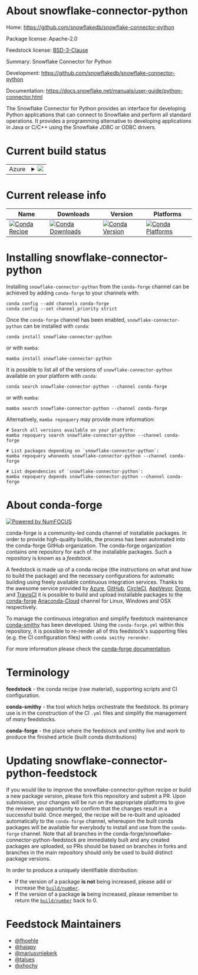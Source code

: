 About snowflake-connector-python
================================

Home: https://github.com/snowflakedb/snowflake-connector-python

Package license: Apache-2.0

Feedstock license: [BSD-3-Clause](https://github.com/conda-forge/snowflake-connector-python-feedstock/blob/main/LICENSE.txt)

Summary: Snowflake Connector for Python

Development: https://github.com/snowflakedb/snowflake-connector-python

Documentation: https://docs.snowflake.net/manuals/user-guide/python-connector.html

The Snowflake Connector for Python provides an interface for
developing Python applications that can connect to Snowflake
and perform all standard operations. It provides a programming
alternative to developing applications in Java or C/C++ using
the Snowflake JDBC or ODBC drivers.


Current build status
====================


<table>
    
  <tr>
    <td>Azure</td>
    <td>
      <details>
        <summary>
          <a href="https://dev.azure.com/conda-forge/feedstock-builds/_build/latest?definitionId=5214&branchName=main">
            <img src="https://dev.azure.com/conda-forge/feedstock-builds/_apis/build/status/snowflake-connector-python-feedstock?branchName=main">
          </a>
        </summary>
        <table>
          <thead><tr><th>Variant</th><th>Status</th></tr></thead>
          <tbody><tr>
              <td>linux_64_arrow_cpp5.0.0numpy1.19python3.7.____cpython</td>
              <td>
                <a href="https://dev.azure.com/conda-forge/feedstock-builds/_build/latest?definitionId=5214&branchName=main">
                  <img src="https://dev.azure.com/conda-forge/feedstock-builds/_apis/build/status/snowflake-connector-python-feedstock?branchName=main&jobName=linux&configuration=linux_64_arrow_cpp5.0.0numpy1.19python3.7.____cpython" alt="variant">
                </a>
              </td>
            </tr><tr>
              <td>linux_64_arrow_cpp5.0.0numpy1.19python3.8.____cpython</td>
              <td>
                <a href="https://dev.azure.com/conda-forge/feedstock-builds/_build/latest?definitionId=5214&branchName=main">
                  <img src="https://dev.azure.com/conda-forge/feedstock-builds/_apis/build/status/snowflake-connector-python-feedstock?branchName=main&jobName=linux&configuration=linux_64_arrow_cpp5.0.0numpy1.19python3.8.____cpython" alt="variant">
                </a>
              </td>
            </tr><tr>
              <td>linux_64_arrow_cpp5.0.0numpy1.19python3.9.____cpython</td>
              <td>
                <a href="https://dev.azure.com/conda-forge/feedstock-builds/_build/latest?definitionId=5214&branchName=main">
                  <img src="https://dev.azure.com/conda-forge/feedstock-builds/_apis/build/status/snowflake-connector-python-feedstock?branchName=main&jobName=linux&configuration=linux_64_arrow_cpp5.0.0numpy1.19python3.9.____cpython" alt="variant">
                </a>
              </td>
            </tr><tr>
              <td>linux_64_arrow_cpp5.0.0numpy1.21python3.10.____cpython</td>
              <td>
                <a href="https://dev.azure.com/conda-forge/feedstock-builds/_build/latest?definitionId=5214&branchName=main">
                  <img src="https://dev.azure.com/conda-forge/feedstock-builds/_apis/build/status/snowflake-connector-python-feedstock?branchName=main&jobName=linux&configuration=linux_64_arrow_cpp5.0.0numpy1.21python3.10.____cpython" alt="variant">
                </a>
              </td>
            </tr><tr>
              <td>linux_64_arrow_cpp6.0.1numpy1.19python3.7.____cpython</td>
              <td>
                <a href="https://dev.azure.com/conda-forge/feedstock-builds/_build/latest?definitionId=5214&branchName=main">
                  <img src="https://dev.azure.com/conda-forge/feedstock-builds/_apis/build/status/snowflake-connector-python-feedstock?branchName=main&jobName=linux&configuration=linux_64_arrow_cpp6.0.1numpy1.19python3.7.____cpython" alt="variant">
                </a>
              </td>
            </tr><tr>
              <td>linux_64_arrow_cpp6.0.1numpy1.19python3.8.____cpython</td>
              <td>
                <a href="https://dev.azure.com/conda-forge/feedstock-builds/_build/latest?definitionId=5214&branchName=main">
                  <img src="https://dev.azure.com/conda-forge/feedstock-builds/_apis/build/status/snowflake-connector-python-feedstock?branchName=main&jobName=linux&configuration=linux_64_arrow_cpp6.0.1numpy1.19python3.8.____cpython" alt="variant">
                </a>
              </td>
            </tr><tr>
              <td>linux_64_arrow_cpp6.0.1numpy1.19python3.9.____cpython</td>
              <td>
                <a href="https://dev.azure.com/conda-forge/feedstock-builds/_build/latest?definitionId=5214&branchName=main">
                  <img src="https://dev.azure.com/conda-forge/feedstock-builds/_apis/build/status/snowflake-connector-python-feedstock?branchName=main&jobName=linux&configuration=linux_64_arrow_cpp6.0.1numpy1.19python3.9.____cpython" alt="variant">
                </a>
              </td>
            </tr><tr>
              <td>linux_64_arrow_cpp6.0.1numpy1.21python3.10.____cpython</td>
              <td>
                <a href="https://dev.azure.com/conda-forge/feedstock-builds/_build/latest?definitionId=5214&branchName=main">
                  <img src="https://dev.azure.com/conda-forge/feedstock-builds/_apis/build/status/snowflake-connector-python-feedstock?branchName=main&jobName=linux&configuration=linux_64_arrow_cpp6.0.1numpy1.21python3.10.____cpython" alt="variant">
                </a>
              </td>
            </tr><tr>
              <td>linux_64_arrow_cpp7.0.0numpy1.19python3.7.____cpython</td>
              <td>
                <a href="https://dev.azure.com/conda-forge/feedstock-builds/_build/latest?definitionId=5214&branchName=main">
                  <img src="https://dev.azure.com/conda-forge/feedstock-builds/_apis/build/status/snowflake-connector-python-feedstock?branchName=main&jobName=linux&configuration=linux_64_arrow_cpp7.0.0numpy1.19python3.7.____cpython" alt="variant">
                </a>
              </td>
            </tr><tr>
              <td>linux_64_arrow_cpp7.0.0numpy1.19python3.8.____cpython</td>
              <td>
                <a href="https://dev.azure.com/conda-forge/feedstock-builds/_build/latest?definitionId=5214&branchName=main">
                  <img src="https://dev.azure.com/conda-forge/feedstock-builds/_apis/build/status/snowflake-connector-python-feedstock?branchName=main&jobName=linux&configuration=linux_64_arrow_cpp7.0.0numpy1.19python3.8.____cpython" alt="variant">
                </a>
              </td>
            </tr><tr>
              <td>linux_64_arrow_cpp7.0.0numpy1.19python3.9.____cpython</td>
              <td>
                <a href="https://dev.azure.com/conda-forge/feedstock-builds/_build/latest?definitionId=5214&branchName=main">
                  <img src="https://dev.azure.com/conda-forge/feedstock-builds/_apis/build/status/snowflake-connector-python-feedstock?branchName=main&jobName=linux&configuration=linux_64_arrow_cpp7.0.0numpy1.19python3.9.____cpython" alt="variant">
                </a>
              </td>
            </tr><tr>
              <td>linux_64_arrow_cpp7.0.0numpy1.21python3.10.____cpython</td>
              <td>
                <a href="https://dev.azure.com/conda-forge/feedstock-builds/_build/latest?definitionId=5214&branchName=main">
                  <img src="https://dev.azure.com/conda-forge/feedstock-builds/_apis/build/status/snowflake-connector-python-feedstock?branchName=main&jobName=linux&configuration=linux_64_arrow_cpp7.0.0numpy1.21python3.10.____cpython" alt="variant">
                </a>
              </td>
            </tr><tr>
              <td>linux_64_arrow_cpp8.0.0numpy1.19python3.7.____cpython</td>
              <td>
                <a href="https://dev.azure.com/conda-forge/feedstock-builds/_build/latest?definitionId=5214&branchName=main">
                  <img src="https://dev.azure.com/conda-forge/feedstock-builds/_apis/build/status/snowflake-connector-python-feedstock?branchName=main&jobName=linux&configuration=linux_64_arrow_cpp8.0.0numpy1.19python3.7.____cpython" alt="variant">
                </a>
              </td>
            </tr><tr>
              <td>linux_64_arrow_cpp8.0.0numpy1.19python3.8.____cpython</td>
              <td>
                <a href="https://dev.azure.com/conda-forge/feedstock-builds/_build/latest?definitionId=5214&branchName=main">
                  <img src="https://dev.azure.com/conda-forge/feedstock-builds/_apis/build/status/snowflake-connector-python-feedstock?branchName=main&jobName=linux&configuration=linux_64_arrow_cpp8.0.0numpy1.19python3.8.____cpython" alt="variant">
                </a>
              </td>
            </tr><tr>
              <td>linux_64_arrow_cpp8.0.0numpy1.19python3.9.____cpython</td>
              <td>
                <a href="https://dev.azure.com/conda-forge/feedstock-builds/_build/latest?definitionId=5214&branchName=main">
                  <img src="https://dev.azure.com/conda-forge/feedstock-builds/_apis/build/status/snowflake-connector-python-feedstock?branchName=main&jobName=linux&configuration=linux_64_arrow_cpp8.0.0numpy1.19python3.9.____cpython" alt="variant">
                </a>
              </td>
            </tr><tr>
              <td>linux_64_arrow_cpp8.0.0numpy1.21python3.10.____cpython</td>
              <td>
                <a href="https://dev.azure.com/conda-forge/feedstock-builds/_build/latest?definitionId=5214&branchName=main">
                  <img src="https://dev.azure.com/conda-forge/feedstock-builds/_apis/build/status/snowflake-connector-python-feedstock?branchName=main&jobName=linux&configuration=linux_64_arrow_cpp8.0.0numpy1.21python3.10.____cpython" alt="variant">
                </a>
              </td>
            </tr><tr>
              <td>linux_aarch64_arrow_cpp5.0.0numpy1.19python3.7.____cpython</td>
              <td>
                <a href="https://dev.azure.com/conda-forge/feedstock-builds/_build/latest?definitionId=5214&branchName=main">
                  <img src="https://dev.azure.com/conda-forge/feedstock-builds/_apis/build/status/snowflake-connector-python-feedstock?branchName=main&jobName=linux&configuration=linux_aarch64_arrow_cpp5.0.0numpy1.19python3.7.____cpython" alt="variant">
                </a>
              </td>
            </tr><tr>
              <td>linux_aarch64_arrow_cpp5.0.0numpy1.19python3.8.____cpython</td>
              <td>
                <a href="https://dev.azure.com/conda-forge/feedstock-builds/_build/latest?definitionId=5214&branchName=main">
                  <img src="https://dev.azure.com/conda-forge/feedstock-builds/_apis/build/status/snowflake-connector-python-feedstock?branchName=main&jobName=linux&configuration=linux_aarch64_arrow_cpp5.0.0numpy1.19python3.8.____cpython" alt="variant">
                </a>
              </td>
            </tr><tr>
              <td>linux_aarch64_arrow_cpp5.0.0numpy1.19python3.9.____cpython</td>
              <td>
                <a href="https://dev.azure.com/conda-forge/feedstock-builds/_build/latest?definitionId=5214&branchName=main">
                  <img src="https://dev.azure.com/conda-forge/feedstock-builds/_apis/build/status/snowflake-connector-python-feedstock?branchName=main&jobName=linux&configuration=linux_aarch64_arrow_cpp5.0.0numpy1.19python3.9.____cpython" alt="variant">
                </a>
              </td>
            </tr><tr>
              <td>linux_aarch64_arrow_cpp5.0.0numpy1.21python3.10.____cpython</td>
              <td>
                <a href="https://dev.azure.com/conda-forge/feedstock-builds/_build/latest?definitionId=5214&branchName=main">
                  <img src="https://dev.azure.com/conda-forge/feedstock-builds/_apis/build/status/snowflake-connector-python-feedstock?branchName=main&jobName=linux&configuration=linux_aarch64_arrow_cpp5.0.0numpy1.21python3.10.____cpython" alt="variant">
                </a>
              </td>
            </tr><tr>
              <td>linux_aarch64_arrow_cpp6.0.1numpy1.19python3.7.____cpython</td>
              <td>
                <a href="https://dev.azure.com/conda-forge/feedstock-builds/_build/latest?definitionId=5214&branchName=main">
                  <img src="https://dev.azure.com/conda-forge/feedstock-builds/_apis/build/status/snowflake-connector-python-feedstock?branchName=main&jobName=linux&configuration=linux_aarch64_arrow_cpp6.0.1numpy1.19python3.7.____cpython" alt="variant">
                </a>
              </td>
            </tr><tr>
              <td>linux_aarch64_arrow_cpp6.0.1numpy1.19python3.8.____cpython</td>
              <td>
                <a href="https://dev.azure.com/conda-forge/feedstock-builds/_build/latest?definitionId=5214&branchName=main">
                  <img src="https://dev.azure.com/conda-forge/feedstock-builds/_apis/build/status/snowflake-connector-python-feedstock?branchName=main&jobName=linux&configuration=linux_aarch64_arrow_cpp6.0.1numpy1.19python3.8.____cpython" alt="variant">
                </a>
              </td>
            </tr><tr>
              <td>linux_aarch64_arrow_cpp6.0.1numpy1.19python3.9.____cpython</td>
              <td>
                <a href="https://dev.azure.com/conda-forge/feedstock-builds/_build/latest?definitionId=5214&branchName=main">
                  <img src="https://dev.azure.com/conda-forge/feedstock-builds/_apis/build/status/snowflake-connector-python-feedstock?branchName=main&jobName=linux&configuration=linux_aarch64_arrow_cpp6.0.1numpy1.19python3.9.____cpython" alt="variant">
                </a>
              </td>
            </tr><tr>
              <td>linux_aarch64_arrow_cpp6.0.1numpy1.21python3.10.____cpython</td>
              <td>
                <a href="https://dev.azure.com/conda-forge/feedstock-builds/_build/latest?definitionId=5214&branchName=main">
                  <img src="https://dev.azure.com/conda-forge/feedstock-builds/_apis/build/status/snowflake-connector-python-feedstock?branchName=main&jobName=linux&configuration=linux_aarch64_arrow_cpp6.0.1numpy1.21python3.10.____cpython" alt="variant">
                </a>
              </td>
            </tr><tr>
              <td>linux_aarch64_arrow_cpp7.0.0numpy1.19python3.7.____cpython</td>
              <td>
                <a href="https://dev.azure.com/conda-forge/feedstock-builds/_build/latest?definitionId=5214&branchName=main">
                  <img src="https://dev.azure.com/conda-forge/feedstock-builds/_apis/build/status/snowflake-connector-python-feedstock?branchName=main&jobName=linux&configuration=linux_aarch64_arrow_cpp7.0.0numpy1.19python3.7.____cpython" alt="variant">
                </a>
              </td>
            </tr><tr>
              <td>linux_aarch64_arrow_cpp7.0.0numpy1.19python3.8.____cpython</td>
              <td>
                <a href="https://dev.azure.com/conda-forge/feedstock-builds/_build/latest?definitionId=5214&branchName=main">
                  <img src="https://dev.azure.com/conda-forge/feedstock-builds/_apis/build/status/snowflake-connector-python-feedstock?branchName=main&jobName=linux&configuration=linux_aarch64_arrow_cpp7.0.0numpy1.19python3.8.____cpython" alt="variant">
                </a>
              </td>
            </tr><tr>
              <td>linux_aarch64_arrow_cpp7.0.0numpy1.19python3.9.____cpython</td>
              <td>
                <a href="https://dev.azure.com/conda-forge/feedstock-builds/_build/latest?definitionId=5214&branchName=main">
                  <img src="https://dev.azure.com/conda-forge/feedstock-builds/_apis/build/status/snowflake-connector-python-feedstock?branchName=main&jobName=linux&configuration=linux_aarch64_arrow_cpp7.0.0numpy1.19python3.9.____cpython" alt="variant">
                </a>
              </td>
            </tr><tr>
              <td>linux_aarch64_arrow_cpp7.0.0numpy1.21python3.10.____cpython</td>
              <td>
                <a href="https://dev.azure.com/conda-forge/feedstock-builds/_build/latest?definitionId=5214&branchName=main">
                  <img src="https://dev.azure.com/conda-forge/feedstock-builds/_apis/build/status/snowflake-connector-python-feedstock?branchName=main&jobName=linux&configuration=linux_aarch64_arrow_cpp7.0.0numpy1.21python3.10.____cpython" alt="variant">
                </a>
              </td>
            </tr><tr>
              <td>linux_aarch64_arrow_cpp8.0.0numpy1.19python3.7.____cpython</td>
              <td>
                <a href="https://dev.azure.com/conda-forge/feedstock-builds/_build/latest?definitionId=5214&branchName=main">
                  <img src="https://dev.azure.com/conda-forge/feedstock-builds/_apis/build/status/snowflake-connector-python-feedstock?branchName=main&jobName=linux&configuration=linux_aarch64_arrow_cpp8.0.0numpy1.19python3.7.____cpython" alt="variant">
                </a>
              </td>
            </tr><tr>
              <td>linux_aarch64_arrow_cpp8.0.0numpy1.19python3.8.____cpython</td>
              <td>
                <a href="https://dev.azure.com/conda-forge/feedstock-builds/_build/latest?definitionId=5214&branchName=main">
                  <img src="https://dev.azure.com/conda-forge/feedstock-builds/_apis/build/status/snowflake-connector-python-feedstock?branchName=main&jobName=linux&configuration=linux_aarch64_arrow_cpp8.0.0numpy1.19python3.8.____cpython" alt="variant">
                </a>
              </td>
            </tr><tr>
              <td>linux_aarch64_arrow_cpp8.0.0numpy1.19python3.9.____cpython</td>
              <td>
                <a href="https://dev.azure.com/conda-forge/feedstock-builds/_build/latest?definitionId=5214&branchName=main">
                  <img src="https://dev.azure.com/conda-forge/feedstock-builds/_apis/build/status/snowflake-connector-python-feedstock?branchName=main&jobName=linux&configuration=linux_aarch64_arrow_cpp8.0.0numpy1.19python3.9.____cpython" alt="variant">
                </a>
              </td>
            </tr><tr>
              <td>linux_aarch64_arrow_cpp8.0.0numpy1.21python3.10.____cpython</td>
              <td>
                <a href="https://dev.azure.com/conda-forge/feedstock-builds/_build/latest?definitionId=5214&branchName=main">
                  <img src="https://dev.azure.com/conda-forge/feedstock-builds/_apis/build/status/snowflake-connector-python-feedstock?branchName=main&jobName=linux&configuration=linux_aarch64_arrow_cpp8.0.0numpy1.21python3.10.____cpython" alt="variant">
                </a>
              </td>
            </tr><tr>
              <td>linux_ppc64le_arrow_cpp5.0.0numpy1.19python3.7.____cpython</td>
              <td>
                <a href="https://dev.azure.com/conda-forge/feedstock-builds/_build/latest?definitionId=5214&branchName=main">
                  <img src="https://dev.azure.com/conda-forge/feedstock-builds/_apis/build/status/snowflake-connector-python-feedstock?branchName=main&jobName=linux&configuration=linux_ppc64le_arrow_cpp5.0.0numpy1.19python3.7.____cpython" alt="variant">
                </a>
              </td>
            </tr><tr>
              <td>linux_ppc64le_arrow_cpp5.0.0numpy1.19python3.8.____cpython</td>
              <td>
                <a href="https://dev.azure.com/conda-forge/feedstock-builds/_build/latest?definitionId=5214&branchName=main">
                  <img src="https://dev.azure.com/conda-forge/feedstock-builds/_apis/build/status/snowflake-connector-python-feedstock?branchName=main&jobName=linux&configuration=linux_ppc64le_arrow_cpp5.0.0numpy1.19python3.8.____cpython" alt="variant">
                </a>
              </td>
            </tr><tr>
              <td>linux_ppc64le_arrow_cpp5.0.0numpy1.19python3.9.____cpython</td>
              <td>
                <a href="https://dev.azure.com/conda-forge/feedstock-builds/_build/latest?definitionId=5214&branchName=main">
                  <img src="https://dev.azure.com/conda-forge/feedstock-builds/_apis/build/status/snowflake-connector-python-feedstock?branchName=main&jobName=linux&configuration=linux_ppc64le_arrow_cpp5.0.0numpy1.19python3.9.____cpython" alt="variant">
                </a>
              </td>
            </tr><tr>
              <td>linux_ppc64le_arrow_cpp5.0.0numpy1.21python3.10.____cpython</td>
              <td>
                <a href="https://dev.azure.com/conda-forge/feedstock-builds/_build/latest?definitionId=5214&branchName=main">
                  <img src="https://dev.azure.com/conda-forge/feedstock-builds/_apis/build/status/snowflake-connector-python-feedstock?branchName=main&jobName=linux&configuration=linux_ppc64le_arrow_cpp5.0.0numpy1.21python3.10.____cpython" alt="variant">
                </a>
              </td>
            </tr><tr>
              <td>linux_ppc64le_arrow_cpp6.0.1numpy1.19python3.7.____cpython</td>
              <td>
                <a href="https://dev.azure.com/conda-forge/feedstock-builds/_build/latest?definitionId=5214&branchName=main">
                  <img src="https://dev.azure.com/conda-forge/feedstock-builds/_apis/build/status/snowflake-connector-python-feedstock?branchName=main&jobName=linux&configuration=linux_ppc64le_arrow_cpp6.0.1numpy1.19python3.7.____cpython" alt="variant">
                </a>
              </td>
            </tr><tr>
              <td>linux_ppc64le_arrow_cpp6.0.1numpy1.19python3.8.____cpython</td>
              <td>
                <a href="https://dev.azure.com/conda-forge/feedstock-builds/_build/latest?definitionId=5214&branchName=main">
                  <img src="https://dev.azure.com/conda-forge/feedstock-builds/_apis/build/status/snowflake-connector-python-feedstock?branchName=main&jobName=linux&configuration=linux_ppc64le_arrow_cpp6.0.1numpy1.19python3.8.____cpython" alt="variant">
                </a>
              </td>
            </tr><tr>
              <td>linux_ppc64le_arrow_cpp6.0.1numpy1.19python3.9.____cpython</td>
              <td>
                <a href="https://dev.azure.com/conda-forge/feedstock-builds/_build/latest?definitionId=5214&branchName=main">
                  <img src="https://dev.azure.com/conda-forge/feedstock-builds/_apis/build/status/snowflake-connector-python-feedstock?branchName=main&jobName=linux&configuration=linux_ppc64le_arrow_cpp6.0.1numpy1.19python3.9.____cpython" alt="variant">
                </a>
              </td>
            </tr><tr>
              <td>linux_ppc64le_arrow_cpp6.0.1numpy1.21python3.10.____cpython</td>
              <td>
                <a href="https://dev.azure.com/conda-forge/feedstock-builds/_build/latest?definitionId=5214&branchName=main">
                  <img src="https://dev.azure.com/conda-forge/feedstock-builds/_apis/build/status/snowflake-connector-python-feedstock?branchName=main&jobName=linux&configuration=linux_ppc64le_arrow_cpp6.0.1numpy1.21python3.10.____cpython" alt="variant">
                </a>
              </td>
            </tr><tr>
              <td>linux_ppc64le_arrow_cpp7.0.0numpy1.19python3.7.____cpython</td>
              <td>
                <a href="https://dev.azure.com/conda-forge/feedstock-builds/_build/latest?definitionId=5214&branchName=main">
                  <img src="https://dev.azure.com/conda-forge/feedstock-builds/_apis/build/status/snowflake-connector-python-feedstock?branchName=main&jobName=linux&configuration=linux_ppc64le_arrow_cpp7.0.0numpy1.19python3.7.____cpython" alt="variant">
                </a>
              </td>
            </tr><tr>
              <td>linux_ppc64le_arrow_cpp7.0.0numpy1.19python3.8.____cpython</td>
              <td>
                <a href="https://dev.azure.com/conda-forge/feedstock-builds/_build/latest?definitionId=5214&branchName=main">
                  <img src="https://dev.azure.com/conda-forge/feedstock-builds/_apis/build/status/snowflake-connector-python-feedstock?branchName=main&jobName=linux&configuration=linux_ppc64le_arrow_cpp7.0.0numpy1.19python3.8.____cpython" alt="variant">
                </a>
              </td>
            </tr><tr>
              <td>linux_ppc64le_arrow_cpp7.0.0numpy1.19python3.9.____cpython</td>
              <td>
                <a href="https://dev.azure.com/conda-forge/feedstock-builds/_build/latest?definitionId=5214&branchName=main">
                  <img src="https://dev.azure.com/conda-forge/feedstock-builds/_apis/build/status/snowflake-connector-python-feedstock?branchName=main&jobName=linux&configuration=linux_ppc64le_arrow_cpp7.0.0numpy1.19python3.9.____cpython" alt="variant">
                </a>
              </td>
            </tr><tr>
              <td>linux_ppc64le_arrow_cpp7.0.0numpy1.21python3.10.____cpython</td>
              <td>
                <a href="https://dev.azure.com/conda-forge/feedstock-builds/_build/latest?definitionId=5214&branchName=main">
                  <img src="https://dev.azure.com/conda-forge/feedstock-builds/_apis/build/status/snowflake-connector-python-feedstock?branchName=main&jobName=linux&configuration=linux_ppc64le_arrow_cpp7.0.0numpy1.21python3.10.____cpython" alt="variant">
                </a>
              </td>
            </tr><tr>
              <td>linux_ppc64le_arrow_cpp8.0.0numpy1.19python3.7.____cpython</td>
              <td>
                <a href="https://dev.azure.com/conda-forge/feedstock-builds/_build/latest?definitionId=5214&branchName=main">
                  <img src="https://dev.azure.com/conda-forge/feedstock-builds/_apis/build/status/snowflake-connector-python-feedstock?branchName=main&jobName=linux&configuration=linux_ppc64le_arrow_cpp8.0.0numpy1.19python3.7.____cpython" alt="variant">
                </a>
              </td>
            </tr><tr>
              <td>linux_ppc64le_arrow_cpp8.0.0numpy1.19python3.8.____cpython</td>
              <td>
                <a href="https://dev.azure.com/conda-forge/feedstock-builds/_build/latest?definitionId=5214&branchName=main">
                  <img src="https://dev.azure.com/conda-forge/feedstock-builds/_apis/build/status/snowflake-connector-python-feedstock?branchName=main&jobName=linux&configuration=linux_ppc64le_arrow_cpp8.0.0numpy1.19python3.8.____cpython" alt="variant">
                </a>
              </td>
            </tr><tr>
              <td>linux_ppc64le_arrow_cpp8.0.0numpy1.19python3.9.____cpython</td>
              <td>
                <a href="https://dev.azure.com/conda-forge/feedstock-builds/_build/latest?definitionId=5214&branchName=main">
                  <img src="https://dev.azure.com/conda-forge/feedstock-builds/_apis/build/status/snowflake-connector-python-feedstock?branchName=main&jobName=linux&configuration=linux_ppc64le_arrow_cpp8.0.0numpy1.19python3.9.____cpython" alt="variant">
                </a>
              </td>
            </tr><tr>
              <td>linux_ppc64le_arrow_cpp8.0.0numpy1.21python3.10.____cpython</td>
              <td>
                <a href="https://dev.azure.com/conda-forge/feedstock-builds/_build/latest?definitionId=5214&branchName=main">
                  <img src="https://dev.azure.com/conda-forge/feedstock-builds/_apis/build/status/snowflake-connector-python-feedstock?branchName=main&jobName=linux&configuration=linux_ppc64le_arrow_cpp8.0.0numpy1.21python3.10.____cpython" alt="variant">
                </a>
              </td>
            </tr><tr>
              <td>osx_64_arrow_cpp5.0.0numpy1.19python3.7.____cpython</td>
              <td>
                <a href="https://dev.azure.com/conda-forge/feedstock-builds/_build/latest?definitionId=5214&branchName=main">
                  <img src="https://dev.azure.com/conda-forge/feedstock-builds/_apis/build/status/snowflake-connector-python-feedstock?branchName=main&jobName=osx&configuration=osx_64_arrow_cpp5.0.0numpy1.19python3.7.____cpython" alt="variant">
                </a>
              </td>
            </tr><tr>
              <td>osx_64_arrow_cpp5.0.0numpy1.19python3.8.____cpython</td>
              <td>
                <a href="https://dev.azure.com/conda-forge/feedstock-builds/_build/latest?definitionId=5214&branchName=main">
                  <img src="https://dev.azure.com/conda-forge/feedstock-builds/_apis/build/status/snowflake-connector-python-feedstock?branchName=main&jobName=osx&configuration=osx_64_arrow_cpp5.0.0numpy1.19python3.8.____cpython" alt="variant">
                </a>
              </td>
            </tr><tr>
              <td>osx_64_arrow_cpp5.0.0numpy1.19python3.9.____cpython</td>
              <td>
                <a href="https://dev.azure.com/conda-forge/feedstock-builds/_build/latest?definitionId=5214&branchName=main">
                  <img src="https://dev.azure.com/conda-forge/feedstock-builds/_apis/build/status/snowflake-connector-python-feedstock?branchName=main&jobName=osx&configuration=osx_64_arrow_cpp5.0.0numpy1.19python3.9.____cpython" alt="variant">
                </a>
              </td>
            </tr><tr>
              <td>osx_64_arrow_cpp5.0.0numpy1.21python3.10.____cpython</td>
              <td>
                <a href="https://dev.azure.com/conda-forge/feedstock-builds/_build/latest?definitionId=5214&branchName=main">
                  <img src="https://dev.azure.com/conda-forge/feedstock-builds/_apis/build/status/snowflake-connector-python-feedstock?branchName=main&jobName=osx&configuration=osx_64_arrow_cpp5.0.0numpy1.21python3.10.____cpython" alt="variant">
                </a>
              </td>
            </tr><tr>
              <td>osx_64_arrow_cpp6.0.1numpy1.19python3.7.____cpython</td>
              <td>
                <a href="https://dev.azure.com/conda-forge/feedstock-builds/_build/latest?definitionId=5214&branchName=main">
                  <img src="https://dev.azure.com/conda-forge/feedstock-builds/_apis/build/status/snowflake-connector-python-feedstock?branchName=main&jobName=osx&configuration=osx_64_arrow_cpp6.0.1numpy1.19python3.7.____cpython" alt="variant">
                </a>
              </td>
            </tr><tr>
              <td>osx_64_arrow_cpp6.0.1numpy1.19python3.8.____cpython</td>
              <td>
                <a href="https://dev.azure.com/conda-forge/feedstock-builds/_build/latest?definitionId=5214&branchName=main">
                  <img src="https://dev.azure.com/conda-forge/feedstock-builds/_apis/build/status/snowflake-connector-python-feedstock?branchName=main&jobName=osx&configuration=osx_64_arrow_cpp6.0.1numpy1.19python3.8.____cpython" alt="variant">
                </a>
              </td>
            </tr><tr>
              <td>osx_64_arrow_cpp6.0.1numpy1.19python3.9.____cpython</td>
              <td>
                <a href="https://dev.azure.com/conda-forge/feedstock-builds/_build/latest?definitionId=5214&branchName=main">
                  <img src="https://dev.azure.com/conda-forge/feedstock-builds/_apis/build/status/snowflake-connector-python-feedstock?branchName=main&jobName=osx&configuration=osx_64_arrow_cpp6.0.1numpy1.19python3.9.____cpython" alt="variant">
                </a>
              </td>
            </tr><tr>
              <td>osx_64_arrow_cpp6.0.1numpy1.21python3.10.____cpython</td>
              <td>
                <a href="https://dev.azure.com/conda-forge/feedstock-builds/_build/latest?definitionId=5214&branchName=main">
                  <img src="https://dev.azure.com/conda-forge/feedstock-builds/_apis/build/status/snowflake-connector-python-feedstock?branchName=main&jobName=osx&configuration=osx_64_arrow_cpp6.0.1numpy1.21python3.10.____cpython" alt="variant">
                </a>
              </td>
            </tr><tr>
              <td>osx_64_arrow_cpp7.0.0numpy1.19python3.7.____cpython</td>
              <td>
                <a href="https://dev.azure.com/conda-forge/feedstock-builds/_build/latest?definitionId=5214&branchName=main">
                  <img src="https://dev.azure.com/conda-forge/feedstock-builds/_apis/build/status/snowflake-connector-python-feedstock?branchName=main&jobName=osx&configuration=osx_64_arrow_cpp7.0.0numpy1.19python3.7.____cpython" alt="variant">
                </a>
              </td>
            </tr><tr>
              <td>osx_64_arrow_cpp7.0.0numpy1.19python3.8.____cpython</td>
              <td>
                <a href="https://dev.azure.com/conda-forge/feedstock-builds/_build/latest?definitionId=5214&branchName=main">
                  <img src="https://dev.azure.com/conda-forge/feedstock-builds/_apis/build/status/snowflake-connector-python-feedstock?branchName=main&jobName=osx&configuration=osx_64_arrow_cpp7.0.0numpy1.19python3.8.____cpython" alt="variant">
                </a>
              </td>
            </tr><tr>
              <td>osx_64_arrow_cpp7.0.0numpy1.19python3.9.____cpython</td>
              <td>
                <a href="https://dev.azure.com/conda-forge/feedstock-builds/_build/latest?definitionId=5214&branchName=main">
                  <img src="https://dev.azure.com/conda-forge/feedstock-builds/_apis/build/status/snowflake-connector-python-feedstock?branchName=main&jobName=osx&configuration=osx_64_arrow_cpp7.0.0numpy1.19python3.9.____cpython" alt="variant">
                </a>
              </td>
            </tr><tr>
              <td>osx_64_arrow_cpp7.0.0numpy1.21python3.10.____cpython</td>
              <td>
                <a href="https://dev.azure.com/conda-forge/feedstock-builds/_build/latest?definitionId=5214&branchName=main">
                  <img src="https://dev.azure.com/conda-forge/feedstock-builds/_apis/build/status/snowflake-connector-python-feedstock?branchName=main&jobName=osx&configuration=osx_64_arrow_cpp7.0.0numpy1.21python3.10.____cpython" alt="variant">
                </a>
              </td>
            </tr><tr>
              <td>osx_64_arrow_cpp8.0.0numpy1.19python3.7.____cpython</td>
              <td>
                <a href="https://dev.azure.com/conda-forge/feedstock-builds/_build/latest?definitionId=5214&branchName=main">
                  <img src="https://dev.azure.com/conda-forge/feedstock-builds/_apis/build/status/snowflake-connector-python-feedstock?branchName=main&jobName=osx&configuration=osx_64_arrow_cpp8.0.0numpy1.19python3.7.____cpython" alt="variant">
                </a>
              </td>
            </tr><tr>
              <td>osx_64_arrow_cpp8.0.0numpy1.19python3.8.____cpython</td>
              <td>
                <a href="https://dev.azure.com/conda-forge/feedstock-builds/_build/latest?definitionId=5214&branchName=main">
                  <img src="https://dev.azure.com/conda-forge/feedstock-builds/_apis/build/status/snowflake-connector-python-feedstock?branchName=main&jobName=osx&configuration=osx_64_arrow_cpp8.0.0numpy1.19python3.8.____cpython" alt="variant">
                </a>
              </td>
            </tr><tr>
              <td>osx_64_arrow_cpp8.0.0numpy1.19python3.9.____cpython</td>
              <td>
                <a href="https://dev.azure.com/conda-forge/feedstock-builds/_build/latest?definitionId=5214&branchName=main">
                  <img src="https://dev.azure.com/conda-forge/feedstock-builds/_apis/build/status/snowflake-connector-python-feedstock?branchName=main&jobName=osx&configuration=osx_64_arrow_cpp8.0.0numpy1.19python3.9.____cpython" alt="variant">
                </a>
              </td>
            </tr><tr>
              <td>osx_64_arrow_cpp8.0.0numpy1.21python3.10.____cpython</td>
              <td>
                <a href="https://dev.azure.com/conda-forge/feedstock-builds/_build/latest?definitionId=5214&branchName=main">
                  <img src="https://dev.azure.com/conda-forge/feedstock-builds/_apis/build/status/snowflake-connector-python-feedstock?branchName=main&jobName=osx&configuration=osx_64_arrow_cpp8.0.0numpy1.21python3.10.____cpython" alt="variant">
                </a>
              </td>
            </tr><tr>
              <td>osx_arm64_arrow_cpp5.0.0numpy1.19python3.8.____cpython</td>
              <td>
                <a href="https://dev.azure.com/conda-forge/feedstock-builds/_build/latest?definitionId=5214&branchName=main">
                  <img src="https://dev.azure.com/conda-forge/feedstock-builds/_apis/build/status/snowflake-connector-python-feedstock?branchName=main&jobName=osx&configuration=osx_arm64_arrow_cpp5.0.0numpy1.19python3.8.____cpython" alt="variant">
                </a>
              </td>
            </tr><tr>
              <td>osx_arm64_arrow_cpp5.0.0numpy1.19python3.9.____cpython</td>
              <td>
                <a href="https://dev.azure.com/conda-forge/feedstock-builds/_build/latest?definitionId=5214&branchName=main">
                  <img src="https://dev.azure.com/conda-forge/feedstock-builds/_apis/build/status/snowflake-connector-python-feedstock?branchName=main&jobName=osx&configuration=osx_arm64_arrow_cpp5.0.0numpy1.19python3.9.____cpython" alt="variant">
                </a>
              </td>
            </tr><tr>
              <td>osx_arm64_arrow_cpp5.0.0numpy1.21python3.10.____cpython</td>
              <td>
                <a href="https://dev.azure.com/conda-forge/feedstock-builds/_build/latest?definitionId=5214&branchName=main">
                  <img src="https://dev.azure.com/conda-forge/feedstock-builds/_apis/build/status/snowflake-connector-python-feedstock?branchName=main&jobName=osx&configuration=osx_arm64_arrow_cpp5.0.0numpy1.21python3.10.____cpython" alt="variant">
                </a>
              </td>
            </tr><tr>
              <td>osx_arm64_arrow_cpp6.0.1numpy1.19python3.8.____cpython</td>
              <td>
                <a href="https://dev.azure.com/conda-forge/feedstock-builds/_build/latest?definitionId=5214&branchName=main">
                  <img src="https://dev.azure.com/conda-forge/feedstock-builds/_apis/build/status/snowflake-connector-python-feedstock?branchName=main&jobName=osx&configuration=osx_arm64_arrow_cpp6.0.1numpy1.19python3.8.____cpython" alt="variant">
                </a>
              </td>
            </tr><tr>
              <td>osx_arm64_arrow_cpp6.0.1numpy1.19python3.9.____cpython</td>
              <td>
                <a href="https://dev.azure.com/conda-forge/feedstock-builds/_build/latest?definitionId=5214&branchName=main">
                  <img src="https://dev.azure.com/conda-forge/feedstock-builds/_apis/build/status/snowflake-connector-python-feedstock?branchName=main&jobName=osx&configuration=osx_arm64_arrow_cpp6.0.1numpy1.19python3.9.____cpython" alt="variant">
                </a>
              </td>
            </tr><tr>
              <td>osx_arm64_arrow_cpp6.0.1numpy1.21python3.10.____cpython</td>
              <td>
                <a href="https://dev.azure.com/conda-forge/feedstock-builds/_build/latest?definitionId=5214&branchName=main">
                  <img src="https://dev.azure.com/conda-forge/feedstock-builds/_apis/build/status/snowflake-connector-python-feedstock?branchName=main&jobName=osx&configuration=osx_arm64_arrow_cpp6.0.1numpy1.21python3.10.____cpython" alt="variant">
                </a>
              </td>
            </tr><tr>
              <td>osx_arm64_arrow_cpp7.0.0numpy1.19python3.8.____cpython</td>
              <td>
                <a href="https://dev.azure.com/conda-forge/feedstock-builds/_build/latest?definitionId=5214&branchName=main">
                  <img src="https://dev.azure.com/conda-forge/feedstock-builds/_apis/build/status/snowflake-connector-python-feedstock?branchName=main&jobName=osx&configuration=osx_arm64_arrow_cpp7.0.0numpy1.19python3.8.____cpython" alt="variant">
                </a>
              </td>
            </tr><tr>
              <td>osx_arm64_arrow_cpp7.0.0numpy1.19python3.9.____cpython</td>
              <td>
                <a href="https://dev.azure.com/conda-forge/feedstock-builds/_build/latest?definitionId=5214&branchName=main">
                  <img src="https://dev.azure.com/conda-forge/feedstock-builds/_apis/build/status/snowflake-connector-python-feedstock?branchName=main&jobName=osx&configuration=osx_arm64_arrow_cpp7.0.0numpy1.19python3.9.____cpython" alt="variant">
                </a>
              </td>
            </tr><tr>
              <td>osx_arm64_arrow_cpp7.0.0numpy1.21python3.10.____cpython</td>
              <td>
                <a href="https://dev.azure.com/conda-forge/feedstock-builds/_build/latest?definitionId=5214&branchName=main">
                  <img src="https://dev.azure.com/conda-forge/feedstock-builds/_apis/build/status/snowflake-connector-python-feedstock?branchName=main&jobName=osx&configuration=osx_arm64_arrow_cpp7.0.0numpy1.21python3.10.____cpython" alt="variant">
                </a>
              </td>
            </tr><tr>
              <td>osx_arm64_arrow_cpp8.0.0numpy1.19python3.8.____cpython</td>
              <td>
                <a href="https://dev.azure.com/conda-forge/feedstock-builds/_build/latest?definitionId=5214&branchName=main">
                  <img src="https://dev.azure.com/conda-forge/feedstock-builds/_apis/build/status/snowflake-connector-python-feedstock?branchName=main&jobName=osx&configuration=osx_arm64_arrow_cpp8.0.0numpy1.19python3.8.____cpython" alt="variant">
                </a>
              </td>
            </tr><tr>
              <td>osx_arm64_arrow_cpp8.0.0numpy1.19python3.9.____cpython</td>
              <td>
                <a href="https://dev.azure.com/conda-forge/feedstock-builds/_build/latest?definitionId=5214&branchName=main">
                  <img src="https://dev.azure.com/conda-forge/feedstock-builds/_apis/build/status/snowflake-connector-python-feedstock?branchName=main&jobName=osx&configuration=osx_arm64_arrow_cpp8.0.0numpy1.19python3.9.____cpython" alt="variant">
                </a>
              </td>
            </tr><tr>
              <td>osx_arm64_arrow_cpp8.0.0numpy1.21python3.10.____cpython</td>
              <td>
                <a href="https://dev.azure.com/conda-forge/feedstock-builds/_build/latest?definitionId=5214&branchName=main">
                  <img src="https://dev.azure.com/conda-forge/feedstock-builds/_apis/build/status/snowflake-connector-python-feedstock?branchName=main&jobName=osx&configuration=osx_arm64_arrow_cpp8.0.0numpy1.21python3.10.____cpython" alt="variant">
                </a>
              </td>
            </tr><tr>
              <td>win_64_arrow_cpp5.0.0numpy1.19python3.7.____cpython</td>
              <td>
                <a href="https://dev.azure.com/conda-forge/feedstock-builds/_build/latest?definitionId=5214&branchName=main">
                  <img src="https://dev.azure.com/conda-forge/feedstock-builds/_apis/build/status/snowflake-connector-python-feedstock?branchName=main&jobName=win&configuration=win_64_arrow_cpp5.0.0numpy1.19python3.7.____cpython" alt="variant">
                </a>
              </td>
            </tr><tr>
              <td>win_64_arrow_cpp5.0.0numpy1.19python3.8.____cpython</td>
              <td>
                <a href="https://dev.azure.com/conda-forge/feedstock-builds/_build/latest?definitionId=5214&branchName=main">
                  <img src="https://dev.azure.com/conda-forge/feedstock-builds/_apis/build/status/snowflake-connector-python-feedstock?branchName=main&jobName=win&configuration=win_64_arrow_cpp5.0.0numpy1.19python3.8.____cpython" alt="variant">
                </a>
              </td>
            </tr><tr>
              <td>win_64_arrow_cpp5.0.0numpy1.19python3.9.____cpython</td>
              <td>
                <a href="https://dev.azure.com/conda-forge/feedstock-builds/_build/latest?definitionId=5214&branchName=main">
                  <img src="https://dev.azure.com/conda-forge/feedstock-builds/_apis/build/status/snowflake-connector-python-feedstock?branchName=main&jobName=win&configuration=win_64_arrow_cpp5.0.0numpy1.19python3.9.____cpython" alt="variant">
                </a>
              </td>
            </tr><tr>
              <td>win_64_arrow_cpp5.0.0numpy1.21python3.10.____cpython</td>
              <td>
                <a href="https://dev.azure.com/conda-forge/feedstock-builds/_build/latest?definitionId=5214&branchName=main">
                  <img src="https://dev.azure.com/conda-forge/feedstock-builds/_apis/build/status/snowflake-connector-python-feedstock?branchName=main&jobName=win&configuration=win_64_arrow_cpp5.0.0numpy1.21python3.10.____cpython" alt="variant">
                </a>
              </td>
            </tr><tr>
              <td>win_64_arrow_cpp6.0.1numpy1.19python3.7.____cpython</td>
              <td>
                <a href="https://dev.azure.com/conda-forge/feedstock-builds/_build/latest?definitionId=5214&branchName=main">
                  <img src="https://dev.azure.com/conda-forge/feedstock-builds/_apis/build/status/snowflake-connector-python-feedstock?branchName=main&jobName=win&configuration=win_64_arrow_cpp6.0.1numpy1.19python3.7.____cpython" alt="variant">
                </a>
              </td>
            </tr><tr>
              <td>win_64_arrow_cpp6.0.1numpy1.19python3.8.____cpython</td>
              <td>
                <a href="https://dev.azure.com/conda-forge/feedstock-builds/_build/latest?definitionId=5214&branchName=main">
                  <img src="https://dev.azure.com/conda-forge/feedstock-builds/_apis/build/status/snowflake-connector-python-feedstock?branchName=main&jobName=win&configuration=win_64_arrow_cpp6.0.1numpy1.19python3.8.____cpython" alt="variant">
                </a>
              </td>
            </tr><tr>
              <td>win_64_arrow_cpp6.0.1numpy1.19python3.9.____cpython</td>
              <td>
                <a href="https://dev.azure.com/conda-forge/feedstock-builds/_build/latest?definitionId=5214&branchName=main">
                  <img src="https://dev.azure.com/conda-forge/feedstock-builds/_apis/build/status/snowflake-connector-python-feedstock?branchName=main&jobName=win&configuration=win_64_arrow_cpp6.0.1numpy1.19python3.9.____cpython" alt="variant">
                </a>
              </td>
            </tr><tr>
              <td>win_64_arrow_cpp6.0.1numpy1.21python3.10.____cpython</td>
              <td>
                <a href="https://dev.azure.com/conda-forge/feedstock-builds/_build/latest?definitionId=5214&branchName=main">
                  <img src="https://dev.azure.com/conda-forge/feedstock-builds/_apis/build/status/snowflake-connector-python-feedstock?branchName=main&jobName=win&configuration=win_64_arrow_cpp6.0.1numpy1.21python3.10.____cpython" alt="variant">
                </a>
              </td>
            </tr><tr>
              <td>win_64_arrow_cpp7.0.0numpy1.19python3.7.____cpython</td>
              <td>
                <a href="https://dev.azure.com/conda-forge/feedstock-builds/_build/latest?definitionId=5214&branchName=main">
                  <img src="https://dev.azure.com/conda-forge/feedstock-builds/_apis/build/status/snowflake-connector-python-feedstock?branchName=main&jobName=win&configuration=win_64_arrow_cpp7.0.0numpy1.19python3.7.____cpython" alt="variant">
                </a>
              </td>
            </tr><tr>
              <td>win_64_arrow_cpp7.0.0numpy1.19python3.8.____cpython</td>
              <td>
                <a href="https://dev.azure.com/conda-forge/feedstock-builds/_build/latest?definitionId=5214&branchName=main">
                  <img src="https://dev.azure.com/conda-forge/feedstock-builds/_apis/build/status/snowflake-connector-python-feedstock?branchName=main&jobName=win&configuration=win_64_arrow_cpp7.0.0numpy1.19python3.8.____cpython" alt="variant">
                </a>
              </td>
            </tr><tr>
              <td>win_64_arrow_cpp7.0.0numpy1.19python3.9.____cpython</td>
              <td>
                <a href="https://dev.azure.com/conda-forge/feedstock-builds/_build/latest?definitionId=5214&branchName=main">
                  <img src="https://dev.azure.com/conda-forge/feedstock-builds/_apis/build/status/snowflake-connector-python-feedstock?branchName=main&jobName=win&configuration=win_64_arrow_cpp7.0.0numpy1.19python3.9.____cpython" alt="variant">
                </a>
              </td>
            </tr><tr>
              <td>win_64_arrow_cpp7.0.0numpy1.21python3.10.____cpython</td>
              <td>
                <a href="https://dev.azure.com/conda-forge/feedstock-builds/_build/latest?definitionId=5214&branchName=main">
                  <img src="https://dev.azure.com/conda-forge/feedstock-builds/_apis/build/status/snowflake-connector-python-feedstock?branchName=main&jobName=win&configuration=win_64_arrow_cpp7.0.0numpy1.21python3.10.____cpython" alt="variant">
                </a>
              </td>
            </tr><tr>
              <td>win_64_arrow_cpp8.0.0numpy1.19python3.7.____cpython</td>
              <td>
                <a href="https://dev.azure.com/conda-forge/feedstock-builds/_build/latest?definitionId=5214&branchName=main">
                  <img src="https://dev.azure.com/conda-forge/feedstock-builds/_apis/build/status/snowflake-connector-python-feedstock?branchName=main&jobName=win&configuration=win_64_arrow_cpp8.0.0numpy1.19python3.7.____cpython" alt="variant">
                </a>
              </td>
            </tr><tr>
              <td>win_64_arrow_cpp8.0.0numpy1.19python3.8.____cpython</td>
              <td>
                <a href="https://dev.azure.com/conda-forge/feedstock-builds/_build/latest?definitionId=5214&branchName=main">
                  <img src="https://dev.azure.com/conda-forge/feedstock-builds/_apis/build/status/snowflake-connector-python-feedstock?branchName=main&jobName=win&configuration=win_64_arrow_cpp8.0.0numpy1.19python3.8.____cpython" alt="variant">
                </a>
              </td>
            </tr><tr>
              <td>win_64_arrow_cpp8.0.0numpy1.19python3.9.____cpython</td>
              <td>
                <a href="https://dev.azure.com/conda-forge/feedstock-builds/_build/latest?definitionId=5214&branchName=main">
                  <img src="https://dev.azure.com/conda-forge/feedstock-builds/_apis/build/status/snowflake-connector-python-feedstock?branchName=main&jobName=win&configuration=win_64_arrow_cpp8.0.0numpy1.19python3.9.____cpython" alt="variant">
                </a>
              </td>
            </tr><tr>
              <td>win_64_arrow_cpp8.0.0numpy1.21python3.10.____cpython</td>
              <td>
                <a href="https://dev.azure.com/conda-forge/feedstock-builds/_build/latest?definitionId=5214&branchName=main">
                  <img src="https://dev.azure.com/conda-forge/feedstock-builds/_apis/build/status/snowflake-connector-python-feedstock?branchName=main&jobName=win&configuration=win_64_arrow_cpp8.0.0numpy1.21python3.10.____cpython" alt="variant">
                </a>
              </td>
            </tr>
          </tbody>
        </table>
      </details>
    </td>
  </tr>
</table>

Current release info
====================

| Name | Downloads | Version | Platforms |
| --- | --- | --- | --- |
| [![Conda Recipe](https://img.shields.io/badge/recipe-snowflake--connector--python-green.svg)](https://anaconda.org/conda-forge/snowflake-connector-python) | [![Conda Downloads](https://img.shields.io/conda/dn/conda-forge/snowflake-connector-python.svg)](https://anaconda.org/conda-forge/snowflake-connector-python) | [![Conda Version](https://img.shields.io/conda/vn/conda-forge/snowflake-connector-python.svg)](https://anaconda.org/conda-forge/snowflake-connector-python) | [![Conda Platforms](https://img.shields.io/conda/pn/conda-forge/snowflake-connector-python.svg)](https://anaconda.org/conda-forge/snowflake-connector-python) |

Installing snowflake-connector-python
=====================================

Installing `snowflake-connector-python` from the `conda-forge` channel can be achieved by adding `conda-forge` to your channels with:

```
conda config --add channels conda-forge
conda config --set channel_priority strict
```

Once the `conda-forge` channel has been enabled, `snowflake-connector-python` can be installed with `conda`:

```
conda install snowflake-connector-python
```

or with `mamba`:

```
mamba install snowflake-connector-python
```

It is possible to list all of the versions of `snowflake-connector-python` available on your platform with `conda`:

```
conda search snowflake-connector-python --channel conda-forge
```

or with `mamba`:

```
mamba search snowflake-connector-python --channel conda-forge
```

Alternatively, `mamba repoquery` may provide more information:

```
# Search all versions available on your platform:
mamba repoquery search snowflake-connector-python --channel conda-forge

# List packages depending on `snowflake-connector-python`:
mamba repoquery whoneeds snowflake-connector-python --channel conda-forge

# List dependencies of `snowflake-connector-python`:
mamba repoquery depends snowflake-connector-python --channel conda-forge
```


About conda-forge
=================

[![Powered by
NumFOCUS](https://img.shields.io/badge/powered%20by-NumFOCUS-orange.svg?style=flat&colorA=E1523D&colorB=007D8A)](https://numfocus.org)

conda-forge is a community-led conda channel of installable packages.
In order to provide high-quality builds, the process has been automated into the
conda-forge GitHub organization. The conda-forge organization contains one repository
for each of the installable packages. Such a repository is known as a *feedstock*.

A feedstock is made up of a conda recipe (the instructions on what and how to build
the package) and the necessary configurations for automatic building using freely
available continuous integration services. Thanks to the awesome service provided by
[Azure](https://azure.microsoft.com/en-us/services/devops/), [GitHub](https://github.com/),
[CircleCI](https://circleci.com/), [AppVeyor](https://www.appveyor.com/),
[Drone](https://cloud.drone.io/welcome), and [TravisCI](https://travis-ci.com/)
it is possible to build and upload installable packages to the
[conda-forge](https://anaconda.org/conda-forge) [Anaconda-Cloud](https://anaconda.org/)
channel for Linux, Windows and OSX respectively.

To manage the continuous integration and simplify feedstock maintenance
[conda-smithy](https://github.com/conda-forge/conda-smithy) has been developed.
Using the ``conda-forge.yml`` within this repository, it is possible to re-render all of
this feedstock's supporting files (e.g. the CI configuration files) with ``conda smithy rerender``.

For more information please check the [conda-forge documentation](https://conda-forge.org/docs/).

Terminology
===========

**feedstock** - the conda recipe (raw material), supporting scripts and CI configuration.

**conda-smithy** - the tool which helps orchestrate the feedstock.
                   Its primary use is in the construction of the CI ``.yml`` files
                   and simplify the management of *many* feedstocks.

**conda-forge** - the place where the feedstock and smithy live and work to
                  produce the finished article (built conda distributions)


Updating snowflake-connector-python-feedstock
=============================================

If you would like to improve the snowflake-connector-python recipe or build a new
package version, please fork this repository and submit a PR. Upon submission,
your changes will be run on the appropriate platforms to give the reviewer an
opportunity to confirm that the changes result in a successful build. Once
merged, the recipe will be re-built and uploaded automatically to the
`conda-forge` channel, whereupon the built conda packages will be available for
everybody to install and use from the `conda-forge` channel.
Note that all branches in the conda-forge/snowflake-connector-python-feedstock are
immediately built and any created packages are uploaded, so PRs should be based
on branches in forks and branches in the main repository should only be used to
build distinct package versions.

In order to produce a uniquely identifiable distribution:
 * If the version of a package **is not** being increased, please add or increase
   the [``build/number``](https://docs.conda.io/projects/conda-build/en/latest/resources/define-metadata.html#build-number-and-string).
 * If the version of a package **is** being increased, please remember to return
   the [``build/number``](https://docs.conda.io/projects/conda-build/en/latest/resources/define-metadata.html#build-number-and-string)
   back to 0.

Feedstock Maintainers
=====================

* [@fhoehle](https://github.com/fhoehle/)
* [@hajapy](https://github.com/hajapy/)
* [@mariusvniekerk](https://github.com/mariusvniekerk/)
* [@talues](https://github.com/talues/)
* [@xhochy](https://github.com/xhochy/)

